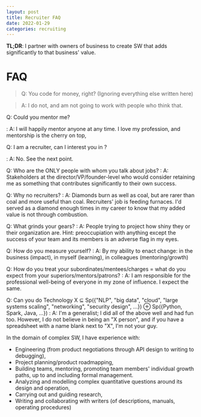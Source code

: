 ```yaml
---
layout: post
title: Recruiter FAQ
date: 2022-01-29
categories: recruiting
---
```

**TL;DR**: I partner with owners of business to create SW that adds significantly to that business' value.

# FAQ

> Q: You code for money, right? (Ignoring everything else written here)

> A: I do not, and am not going to work with people who think that.


Q: Could you mentor me?

: A: I will happily mentor anyone at any time. I love my profession, and mentorship is the cherry on top,


Q: I am a recruiter, can I interest you in <anything job-related>?

: A: No. See the next point.

Q: Who are the ONLY people with whom you talk about jobs?
: A: Stakeholders at the director/VP/founder-level who would consider retaining me as something that contributes significantly to their own success.


Q: Why no recruiters?
: A: Diamonds burn as well as coal, but are rarer than coal and more useful than coal. Recruiters' job is feeding furnaces. I'd served as a diamond enough times in my career to know that my added value is not through combustion.

Q: What grinds your gears?
: A: People trying to project how shiny they or their organization are. Hint: preoccupiation with anything except the success of your team and its members is an adverse flag in my eyes.

Q: How do you measure yourself? 
: A: By my ability to enact change: in the business (impact), in myself (learning), in colleagues (mentoring/growth)

Q: How do you treat your subordinates/mentees/charges = what do you expect from your superiors/mentors/patrons?
: A: I am responsible for the professional well-being of everyone in my zone of influence. I expect the same.

Q: Can you do Technology X ⊆ Sp({"NLP", "big data", "cloud", "large systems scaling", "networking", "security design", ...}) ⊕ Sp({Python, Spark, Java, ...})
: A: I'm a generalist; I did all of the above well and had fun too. However, I do not believe in being an "X person", and if you have a spreadsheet with a name blank next to "X", I'm not your guy.

In the domain of complex SW, I have experience with:
- Engineering (from product negotiations through API design to writing to debugging),
- Project planning/product roadmapping,
- Building teams, mentoring, promoting team members' individual growth paths, up to and including formal management.
- Analyzing and modelling complex quantitative questions around its design and operation,
- Carrying out and guiding research,
- Writing and collaborating with writers (of descriptions, manuals, operating procedures)
